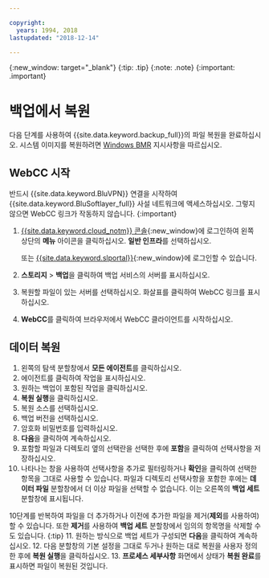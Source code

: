 ```yaml
---

copyright:
  years: 1994, 2018
lastupdated: "2018-12-14"

---
```

{:new_window: target="_blank"}
{:tip: .tip}
{:note: .note}
{:important: .important}

# 백업에서 복원

다음 단계를 사용하여 {{site.data.keyword.backup_full}}의 파일 복원을 완료하십시오. 시스템 이미지를 복원하려면 [Windows BMR](restore-bmr-system-volume-image.html) 지시사항을 따르십시오.

## WebCC 시작

반드시 {{site.data.keyword.BluVPN}} 연결을 시작하여 {{site.data.keyword.BluSoftlayer_full}} 사설 네트워크에 액세스하십시오. 그렇지 않으면 WebCC 링크가 작동하지 않습니다.
{:important}

1. [{{site.data.keyword.cloud_notm}} 콘솔](https://console.bluemix.net/catalog/){:new_window}에 로그인하여 왼쪽 상단의 **메뉴** 아이콘을 클릭하십시오. **일반 인프라**를 선택하십시오. 

   또는 [{{site.data.keyword.slportal}}](https://control.softlayer.com/){:new_window}에 로그인할 수 있습니다. 
2. **스토리지** > **백업**을 클릭하여 백업 서비스의 서버를 표시하십시오. 
3. 복원할 파일이 있는 서버를 선택하십시오. 화살표를 클릭하여 WebCC 링크를 표시하십시오.
4. **WebCC**를 클릭하여 브라우저에서 WebCC 클라이언트를 시작하십시오.

## 데이터 복원

1. 왼쪽의 탐색 분할창에서 **모든 에이전트**를 클릭하십시오.
2. 에이전트를 클릭하여 작업을 표시하십시오.
3. 원하는 백업이 포함된 작업을 클릭하십시오.
4. **복원 실행**을 클릭하십시오.
5. 복원 소스를 선택하십시오.
6. 백업 버전을 선택하십시오.
7. 암호화 비밀번호를 입력하십시오.
8. **다음**을 클릭하여 계속하십시오.
9. 포함할 파일과 디렉토리 옆의 선택란을 선택한 후에 **포함**을 클릭하여 선택사항을 저장하십시오.
10. 나타나는 창을 사용하여 선택사항을 추가로 필터링하거나 **확인**을 클릭하여 선택한 항목을 그대로 사용할 수 있습니다.
파일과 디렉토리 선택사항을 포함한 후에는 **데이터 파일** 분할창에서 더 이상 파일을 선택할 수 없습니다. 이는 오른쪽의 **백업 세트** 분할창에 표시됩니다.

   10단계를 반복하여 파일을 더 추가하거나 이전에 추가한 파일을 제거(**제외**를 사용하여)할 수 있습니다. 또한 **제거**를 사용하여 **백업 세트** 분할창에서 임의의 항목명을 삭제할 수도 있습니다.
   {:tip}
11. 원하는 방식으로 백업 세트가 구성되면 **다음**을 클릭하여 계속하십시오.
12. 다음 분할창의 기본 설정을 그대로 두거나 원하는 대로 복원을 사용자 정의한 후에 **복원 실행**을 클릭하십시오.
13. **프로세스 세부사항** 화면에서 상태가 **복원 완료**를 표시하면 파일이 복원된 것입니다.
